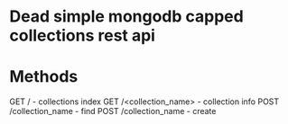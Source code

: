 # Dead simple mongodb capped collections rest api


# Methods
GET / - collections index
GET /<collection_name> - collection info
POST /collection_name - find
POST /collection_name - create
